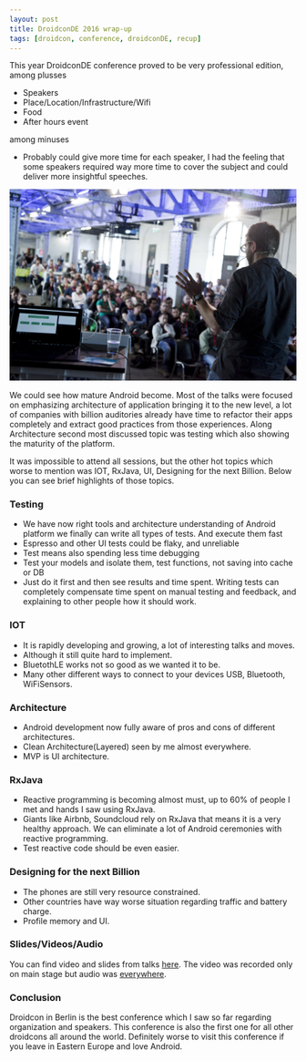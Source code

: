 ```yaml
---
layout: post
title: DroidconDE 2016 wrap-up
tags: [droidcon, conference, droidconDE, recup]
---
```


This year DroidconDE conference proved to be very professional edition, among plusses

+ Speakers
+ Place/Location/Infrastructure/Wifi
+ Food
+ After hours event

among minuses

- Probably could give more time for each speaker, I had the feeling that some speakers required way more time to cover the subject and could deliver more insightful speeches.

![Droidcon](/images/5/droidcon.jpg "Droidcon") 

We could see how mature Android become. Most of the talks were focused on emphasizing architecture of application bringing it to the new level, a lot of companies with billion auditories already have time to refactor their apps completely and extract good practices from those experiences. Along Architecture second most discussed topic was testing which also showing the maturity of the platform. 

It was impossible to attend all sessions, but the other hot topics which worse to mention was IOT, RxJava, UI, Designing for the next Billion. Below you can see brief highlights of those topics.

### Testing 

- We have now right tools and architecture understanding of Android platform we finally can write all types of tests. And execute them fast
- Espresso and other UI tests could be flaky, and unreliable 
- Test means also spending less time debugging
- Test your models and isolate them, test functions, not saving into cache or DB
- Just do it first and then see results and time spent. Writing tests can completely compensate time spent on manual testing and feedback, and explaining to other people how it should work.

### IOT 

- It is rapidly developing and growing, a lot of interesting talks and moves.
- Although it still quite hard to implement.
- BluetothLE works not so good as we wanted it to be.
- Many other different ways to connect to your devices USB, Bluetooth, WiFiSensors.

### Architecture

- Android development now fully aware of pros and cons of different architectures.
- Clean Architecture(Layered) seen by me almost everywhere.
- MVP is UI architecture.

### RxJava

- Reactive programming is becoming almost must, up to 60% of people I met and hands I saw using RxJava.
- Giants like Airbnb, Soundcloud rely on RxJava that means it is a very healthy approach. We can eliminate a lot of Android ceremonies with reactive programming.
- Test reactive code should be even easier.

### Designing for the next Billion

- The phones are still very resource constrained.
- Other countries have way worse situation regarding traffic and battery charge.
- Profile memory and UI.

### Slides/Videos/Audio

You can find video and slides from talks [here](http://droidcon.de/en/program/sessions). The video was recorded only on main stage but audio was [everywhere](https://www.voicerepublic.com/series/droidcon-berlin-2016).

### Conclusion

Droidcon in Berlin is the best conference which I saw so far regarding organization and speakers. This conference is also the first one for all other droidcons all around the world. Definitely worse to visit this conference if you leave in Eastern Europe and love Android.

